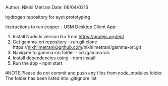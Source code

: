 Author: Nikhil Metrani
Date:   06/04/0216

hydrogen repository for eyot prototyping

Instructions to run copper - USM Desktop Client App:

1. Install NodeJs version 6.x from https://nodejs.org/en/
2. Get gamma-ori repository - run git clone https://nikhilmetrani@github.com/nikhilmetrani/gamma-ori.git
3. Navigate to gamma-ori folder - cd /gamma-ori
4. Install dependencies using - npm install
5. Run the app - npm start

#NOTE
Please do not commit and push any files from node_modules folder.
The folder has been listed into .gitignore list 
